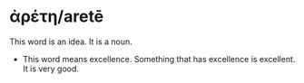 # ἀρέτη/aretē
This word is an idea. It is a noun.
* This word means excellence. Something that has excellence is excellent. It is very good.

